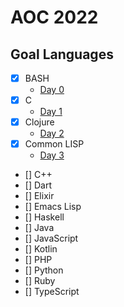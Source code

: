 # AOC 2022

## Goal Languages

- [x] BASH
  - [Day 0](./day-0)
- [x] C
  - [Day 1](./day-1)
- [x] Clojure
  - [Day 2](./day-2)
- [x] Common LISP
  - [Day 3](./day-3)
- [] C++
- [] Dart
- [] Elixir
- [] Emacs Lisp
- [] Haskell
- [] Java
- [] JavaScript
- [] Kotlin
- [] PHP
- [] Python
- [] Ruby
- [] TypeScript
